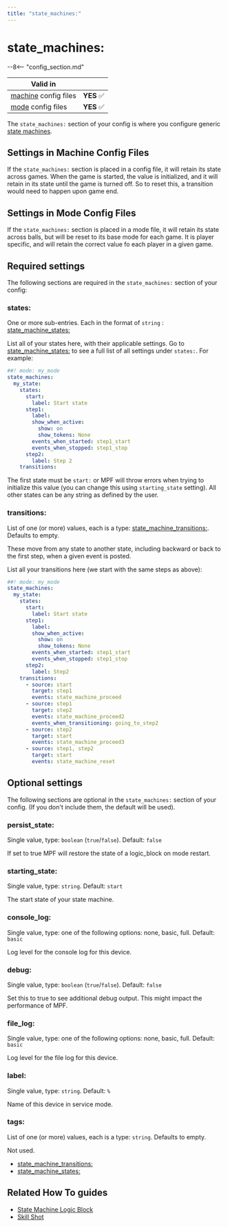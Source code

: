 ```yaml
---
title: "state_machines:"
---
```


# state_machines:


--8<-- "config_section.md"

| Valid in | |
|-----|:----:|
|[machine](instructions/machine_config.md) config files |**YES** :white_check_mark:|
|[mode](instructions/mode_config.md) config files|**YES** :white_check_mark:|

The `state_machines:` section of your config is where you configure
generic
[state machines](../game_logic/logic_blocks/state_machines.md).

## Settings in Machine Config Files

If the `state_machines:` section is placed in a config file, it will
retain its state across games. When the game is started, the value is
initialized, and it will retain in its state until the game is turned
off. So to reset this, a transition would need to happen upon game end.

## Settings in Mode Config Files

If the `state_machines:` section is placed in a mode file, it will
retain its state across balls, but will be reset to its base mode for
each game. It is player specific, and will retain the correct value fo
each player in a given game.

## Required settings

The following sections are required in the `state_machines:` section of
your config:

### states:

One or more sub-entries. Each in the format of `string` :
[state_machine_states:](state_machine_states.md)

List all of your states here, with their applicable settings. Go to
[state_machine_states:](state_machine_states.md) to see a full list of all settings under `states:`. For
example:

``` yaml
##! mode: my_mode
state_machines:
  my_state:
    states:
      start:
        label: Start state
      step1:
        label:
        show_when_active:
          show: on
          show_tokens: None
        events_when_started: step1_start
        events_when_stopped: step1_stop
      step2:
        label: Step 2
    transitions:
```

The first state must be `start:` or MPF will throw errors when trying to
initialize this value (you can change this using `starting_state`
setting). All other states can be any string as defined by the user.

### transitions:

List of one (or more) values, each is a type:
[state_machine_transitions:](state_machine_transitions.md). Defaults to empty.

These move from any state to another state, including backward or back
to the first step, when a given event is posted.

List all your transitions here (we start with the same steps as above):

``` yaml
##! mode: my_mode
state_machines:
  my_state:
    states:
      start:
        label: Start state
      step1:
        label:
        show_when_active:
          show: on
          show_tokens: None
        events_when_started: step1_start
        events_when_stopped: step1_stop
      step2:
        label: Step2
    transitions:
      - source: start
        target: step1
        events: state_machine_proceed
      - source: step1
        target: step2
        events: state_machine_proceed2
        events_when_transitioning: going_to_step2
      - source: step2
        target: start
        events: state_machine_proceed3
      - source: step1, step2
        target: start
        events: state_machine_reset
```

## Optional settings

The following sections are optional in the `state_machines:` section of
your config. (If you don't include them, the default will be used).

### persist_state:

Single value, type: `boolean` (`true`/`false`). Default: `false`

If set to true MPF will restore the state of a logic_block on mode
restart.

### starting_state:

Single value, type: `string`. Default: `start`

The start state of your state machine.

### console_log:

Single value, type: one of the following options: none, basic, full.
Default: `basic`

Log level for the console log for this device.

### debug:

Single value, type: `boolean` (`true`/`false`). Default: `false`

Set this to true to see additional debug output. This might impact the
performance of MPF.

### file_log:

Single value, type: one of the following options: none, basic, full.
Default: `basic`

Log level for the file log for this device.

### label:

Single value, type: `string`. Default: `%`

Name of this device in service mode.

### tags:

List of one (or more) values, each is a type: `string`. Defaults to
empty.

Not used.

* [state_machine_transitions:](state_machine_transitions.md)
* [state_machine_states:](state_machine_states.md)

## Related How To guides

* [State Machine Logic Block](../game_logic/logic_blocks/state_machines.md)
* [Skill Shot](../game_logic/skill_shot.md)
